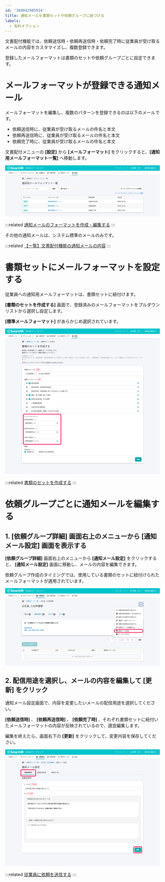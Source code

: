 ```yaml
---
id: '360042985914'
title: 通知メールを書類セットや依頼グループに紐づける
labels:
  - 有料オプション
---
```

文書配付機能では、依頼送信時・依頼再送信時・依頼完了時に従業員が受け取るメールの内容をカスタマイズし、複数登録できます。

登録したメールフォーマットは書類のセットや依頼グループごとに設定できます。

# メールフォーマットが登録できる通知メール

メールフォーマットを編集し、複数のパターンを登録できるのは以下のメールです。

- 依頼送信時に、従業員が受け取るメールの件名と本文
- 依頼再送信時に、従業員が受け取るメールの件名と本文
- 依頼完了時に、従業員が受け取るメールの件名と本文

文書配付メニューの **\[設定\]** から **\[メールフォーマット\]** をクリックすると、**\[通知用メールフォーマット一覧\]** へ移動します。

![mail_formats.png](./mail_formats.png)

:::related
[通知メールのフォーマットを作成・編集する](https://knowledge.smarthr.jp/hc/ja/articles/360043502353)
:::

その他の通知メールは、システム標準のメールのみです。

:::related
[【一覧】文書配付機能の通知メールの内容](https://knowledge.smarthr.jp/hc/ja/articles/360035821993)
:::

# 書類セットにメールフォーマットを設定する

従業員への通知用メールフォーマットは、書類セットに紐付けます。

**\[書類のセットを作成する\]** 画面で、登録済みのメールフォーマットをプルダウンリストから選択し設定します。

**\[標準メールフォーマット\]** があらかじめ選択されています。

![template_groups_new_mail.png](./template_groups_new_mail.png)

:::related
[書類のセットを作成する](https://knowledge.smarthr.jp/hc/ja/articles/360026263933)
:::

# 依頼グループごとに通知メールを編集する

## 1\. \[依頼グループ詳細\] 画面右上のメニューから \[通知メール設定\] 画面を表示する

**\[依頼グループ詳細\]** 画面右上のメニューから **\[通知メール設定\]** をクリックすると、 **\[通知メール設定\]** 画面に移動し、メールの内容を編集できます。

依頼グループ作成のタイミングでは、使用している書類のセットに紐付けられたメールフォーマットが適用されています。

![request_groups_detail_mail.png](./request_groups_detail_mail.png)

## 2\. 配信用途を選択し、メールの内容を編集して \[更新\] をクリック

通知メール設定画面で、内容を変更したいメールの配信用途を選択してください。

**\[依頼送信時\]** 、 **\[依頼再送信時\]** 、 **\[依頼完了時\]** 、それぞれ書類セットに紐付いたメールフォーマットの内容が反映されているので、適宜編集します。

編集を終えたら、画面右下の **\[更新\]** をクリックして、変更内容を保存してください。

![request-groups_detail_mail-format_settings.png](./request-groups_detail_mail-format_settings.png)

:::related
[従業員に依頼を送信する](https://knowledge.smarthr.jp/hc/ja/articles/360026105334)
:::
